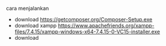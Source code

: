 cara menjalankan

- download https://getcomposer.org/Composer-Setup.exe
- download xampp https://www.apachefriends.org/xampp-files/7.4.15/xampp-windows-x64-7.4.15-0-VC15-installer.exe
- download 
